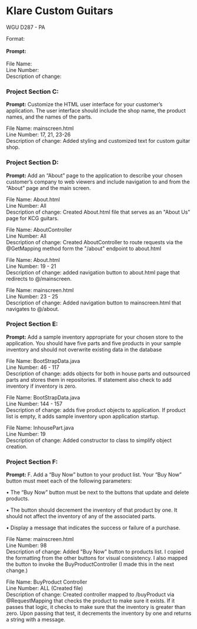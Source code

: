 <h1>Klare Custom Guitars</h1>
<p></p>
<p>WGU D287 - PA</p>


Format: <br><br>
<strong>Prompt:</strong> <br> <br>
File Name: <br>
Line Number: <br>
Description of change:


<h3>Project Section C:</h3>

<strong>Prompt:</strong> Customize the HTML user interface for your customer’s application. The user interface should include the shop name, the product names, and the names of the parts.

File Name: mainscreen.html <br>
Line Number: 17, 21, 23-26 <br>
Description of change: Added styling and customized text for custom guitar shop.

<h3>Project Section D:</h3>

<strong>Prompt:</strong> Add an “About” page to the application to describe your chosen customer’s company to web viewers and include navigation to and from the “About” page and the main screen.

File Name: About.html <br>
Line Number: All <br>
Description of change: Created About.html file that serves as an "About Us" page for KCG guitars.

File Name: AboutController <br>
Line Number: All <br>
Description of change: Created AboutController to route requests via the @GetMapping method form the "/about" endpoint to about.html

File Name: About.html <br>
Line Number: 19 - 21 <br>
Description of change: added navigation button to about.html page that redirects to @/mainscreen.

File Name: mainscreen.html <br>
Line Number: 23 - 25 <br>
Description of change: Added navigation button to mainscreen.html that navigates to @/about.

<h3> Project Section E:</h3>

<strong>Prompt:</strong> Add a sample inventory appropriate for your chosen store to the application. You should have five parts and five products in your sample inventory and should not overwrite existing data in the database

File Name: BootStrapData.java <br>
Line Number: 46 - 117 <br>
Description of change: adds objects for both in house parts and outsourced parts and stores them in repositories. If statement also check to add inventory if inventory is zero.

File Name: BootStrapData.java <br>
Line Number: 144 - 157 <br>
Description of change: adds five product objects to application.  If product list is empty, it adds sample inventory upon application startup.

File Name: InhousePart.java <br>
Line Number: 19 <br>
Description of change: Added constructor to class to simplify object creation.

<h3>Project Section F:</h3>

<strong>Prompt:</strong> F.  Add a “Buy Now” button to your product list. Your “Buy Now” button must meet each of the following parameters:

•   The “Buy Now” button must be next to the buttons that update and delete products.

•   The button should decrement the inventory of that product by one. It should not affect the inventory of any of the associated parts.

•   Display a message that indicates the success or failure of a purchase.

File Name: mainscreen.html <br>
Line Number: 98 <br>
Description of change: Added "Buy Now" button to products list.  I copied the formatting from the other buttons for visual consistency.  I also mapped the button to invoke the BuyProductController (I made this in the next change.)

File Name: BuyProduct Controller <br>
Line Number: ALL (Created file) <br>
Description of change:  Created controller mapped to /buyProduct via @RequestMapping that checks the product to make sure it exists.  If it passes that logic, it checks to make sure that the inventory is greater than zero.  Upon passing that test, it decrements the inventory by one and returns a string with a message.



